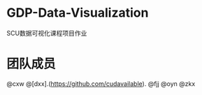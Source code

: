 # GDP-Data-Visualization
SCU数据可视化课程项目作业

# 团队成员
@cxw @[dxx].(https://github.com/cudavailable). @fjj @oyn @zkx
